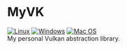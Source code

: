 # MyVK

[![Linux](https://github.com/AdamYuan/MyVK/actions/workflows/linux.yml/badge.svg)](https://github.com/AdamYuan/MyVK/actions/workflows/linux.yml)
[![Windows](https://github.com/AdamYuan/MyVK/actions/workflows/windows.yml/badge.svg)](https://github.com/AdamYuan/MyVK/actions/workflows/windows.yml)
[![Mac OS](https://github.com/AdamYuan/MyVK/actions/workflows/macos.yml/badge.svg)](https://github.com/AdamYuan/MyVK/actions/workflows/macos.yml)  
My personal Vulkan abstraction library.